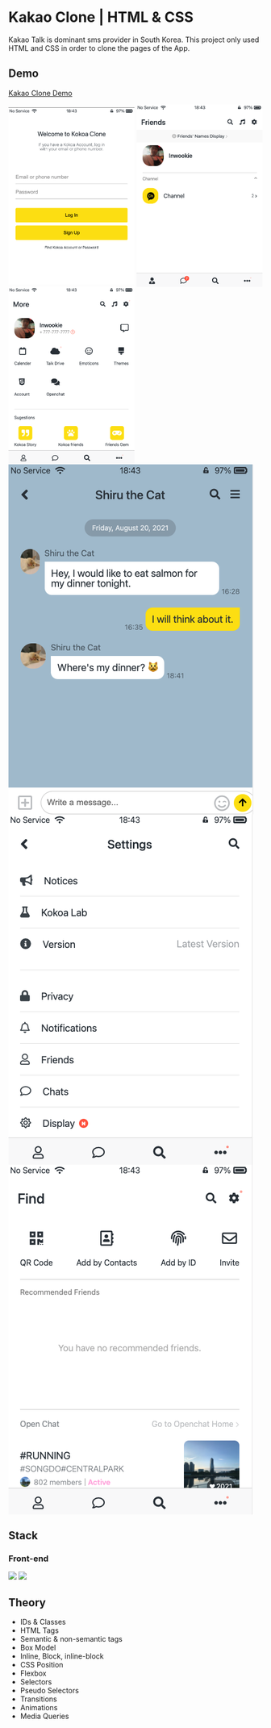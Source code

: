 # Kakao Clone | HTML & CSS

Kakao Talk is dominant sms provider in South Korea. This project only used HTML and CSS in order to clone the pages of the App.
<br />

## Demo

[Kakao Clone Demo](https://inwookie.github.io/kokoa-clone-2021/)

<img align="center" src="demo/demo:welcome.png" width=250 >
<img align="center" src="demo/demo:friends.png" width=250 >
<img align="center" src="demo/demo:more.png"  width=250>
<br/>
<img align="center" src="demo/demo:chat.png" >
<img align="center" src="demo/demo:settings.png" >
<img align="center" src="demo/demo:find.png" >

## Stack

### Front-end

<img height="30" src="https://img.shields.io/badge/Html-black?style=for-the-badge&logo=Html5&logoColor=E34F26"/> <img height="30" src="https://img.shields.io/badge/CSS-black?style=for-the-badge&logo=Css3&logoColor=1572B6"/>

## Theory

- IDs & Classes
- HTML Tags
- Semantic & non-semantic tags
- Box Model
- Inline, Block, inline-block
- CSS Position
- Flexbox
- Selectors
- Pseudo Selectors
- Transitions
- Animations
- Media Queries
